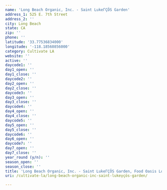 ```yaml
---
name: 'Long Beach Organic, Inc. - Saint LukeΓÇÖS Garden'
address_1: 525 E. 7th Street
address_2: ''
city: Long Beach
state: CA
zip: ''
phone: ''
latitude: '33.77536834000'
longitude: '-118.18560856000'
category: Cultivate LA
website: ''
active: ''
daycode1: ''
day1_open: ''
day1_close: ''
daycode2: ''
day2_open: ''
day2_close: ''
daycode3: ''
day3_open: ''
day3_close: ''
daycode4: ''
day4_open: ''
day4_close: ''
daycode5: ''
day5_open: ''
day5_close: ''
daycode6: ''
day6_open: ''
daycode7: ''
day7_open: ''
day7_close: ''
year_round (y/n): ''
season_open: ''
season_close: ''
title: 'Long Beach Organic, Inc. - Saint LukeΓÇÖS Garden, Food Oasis Los Angeles'
uri: /cultivate-la/long-beach-organic-inc-saint-lukeγçös-garden/

---
```

